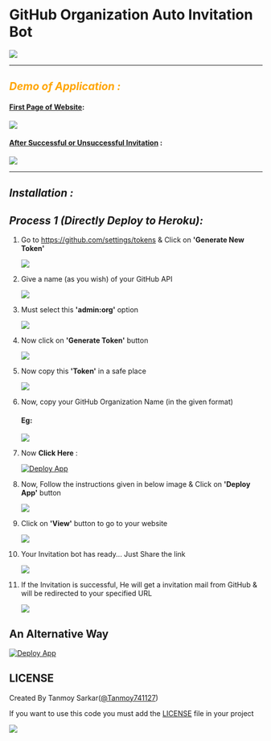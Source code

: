 # GitHub Organization Auto Invitation Bot
<a href='https://opensource.org/licenses/BSD-2-Clause'><img src='https://img.shields.io/badge/License-BSD%202--Clause-orange.svg'></a>
<hr>
<h2 style='color:orange;'><b><i>Demo of Application :</i></b></h2>
<div>
<h4><u>First Page of Website</u>:</h2>
<img src='https://raw.githubusercontent.com/Tanmoy741127/repo-additional-files/master/GitHub-Organization-Auto-Invitation-Bot/Slide1.JPG' style='align:center'>
<h4><u>After  Successful or Unsuccessful Invitation</u> :</h4>
<img src='https://raw.githubusercontent.com/Tanmoy741127/repo-additional-files/master/GitHub-Organization-Auto-Invitation-Bot/Slide2.JPG' style='align:center'>
</div>
<hr>
<h2><b><i>Installation :</i></b></h2>
<h2><b><i>Process 1 (Directly Deploy to Heroku):</i></b></h2>
<ol>
<li>
<p>Go to <a href='https://github.com/settings/tokens'>https://github.com/settings/tokens</a> & Click on <b>'Generate New Token'</b></p>
<img src='https://raw.githubusercontent.com/Tanmoy741127/repo-additional-files/master/GitHub-Organization-Auto-Invitation-Bot/Slide3.JPG' style='align:center'>
</li>
<li>
<p>Give a name (as you wish) of your GitHub API</p>
<img src='https://raw.githubusercontent.com/Tanmoy741127/repo-additional-files/master/GitHub-Organization-Auto-Invitation-Bot/Slide4.JPG' style='align:center'>
</li>
<li>
<p>Must select this <b>'admin:org'</b> option </p>
<img src='https://raw.githubusercontent.com/Tanmoy741127/repo-additional-files/master/GitHub-Organization-Auto-Invitation-Bot/Slide5.JPG' style='align:center'>
</li>
<li>
<p>Now click on <b>'Generate Token'</b> button</p>
<img src='https://raw.githubusercontent.com/Tanmoy741127/repo-additional-files/master/GitHub-Organization-Auto-Invitation-Bot/Slide6.JPG' style='align:center'>
</li>
<li>
<p>Now copy this <b>'Token'</b> in a safe place</p>
<img src='https://raw.githubusercontent.com/Tanmoy741127/repo-additional-files/master/GitHub-Organization-Auto-Invitation-Bot/Slide7.JPG' >
</li>
<li>
<p>Now, copy your GitHub Organization Name (in the given format)</p>
<h4>Eg:</h4>
<img src='https://raw.githubusercontent.com/Tanmoy741127/repo-additional-files/master/GitHub-Organization-Auto-Invitation-Bot/Slide8.JPG' style='align:center'>
</li>
<li>
<p>Now <b>Click Here</b> :</p><a href="https://www.heroku.com/deploy?template=https://github.com/jjasghar/GitHub-Organization-Auto-Invitation-Bot/tree/master">  <img src="https://www.herokucdn.com/deploy/button.svg" alt="Deploy App">
</a>
</li>

<li><p>Now, Follow the instructions given in below image & Click on <b>'Deploy App'</b> button</p>
<img src='https://raw.githubusercontent.com/Tanmoy741127/repo-additional-files/master/GitHub-Organization-Auto-Invitation-Bot/Slide9.JPG' style='align:center'>
</li>
<li>
<p>Click on <b>'View'</b> button to go to your website</p>
<img src='https://raw.githubusercontent.com/Tanmoy741127/repo-additional-files/master/GitHub-Organization-Auto-Invitation-Bot/Slide10.JPG' style='align:center'>
</li>
<li>
<p>Your Invitation bot has ready... Just Share the link </p>
<img src='https://raw.githubusercontent.com/Tanmoy741127/repo-additional-files/master/GitHub-Organization-Auto-Invitation-Bot/Slide11.JPG' style='align:center'>
</li>
<li>
<p>If the Invitation is successful, He will get a invitation mail from GitHub & will be redirected to your specified URL</p>
<img src='https://raw.githubusercontent.com/Tanmoy741127/repo-additional-files/master/GitHub-Organization-Auto-Invitation-Bot/Slide12.JPG' style='align:center'>
</li>
</ol>
<h2>An Alternative Way</h2>
<a href="https://deploy.zeet.co/?url=https://github.com/Tanmoy741127/GitHub-Organization-Auto-Invitation-Bot">  <img src="https://deploy.zeet.co/GitHub-Organization-Auto-Invitation-Bot.svg" alt="Deploy App">
</a>
<h2>LICENSE</h2>
<p>Created By Tanmoy Sarkar(<a href='https://github.com/Tanmoy741127/'>@Tanmoy741127</a>)</p>
<p>If you want to use this code you must add the <a href='https://github.com/Tanmoy741127/GitHub-Organization-Auto-Invitation-Bot/blob/master/LICENSE'>LICENSE</a> file in your project</p>
<a href='https://opensource.org/licenses/BSD-2-Clause'><img src='https://img.shields.io/badge/License-BSD%202--Clause-orange.svg'></a>
